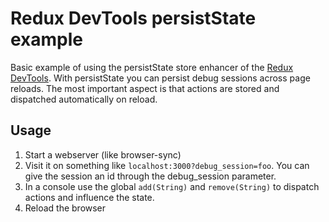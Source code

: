 #  Redux DevTools persistState example
Basic example of using the persistState store enhancer of the [Redux DevTools](https://github.com/gaearon/redux-devtools). With persistState you can persist debug sessions across page reloads. The most important aspect is that actions are stored and dispatched automatically on reload.

## Usage
1. Start a webserver (like browser-sync)
2. Visit it on something like `localhost:3000?debug_session=foo`. You can give the session an id through the debug_session parameter. 
3. In a console use the global `add(String)` and `remove(String)` to dispatch actions and influence the state. 
4. Reload the browser
